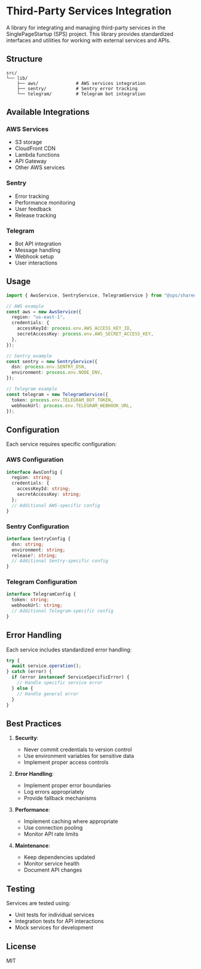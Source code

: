# Third-Party Services Integration

A library for integrating and managing third-party services in the SinglePageStartup (SPS) project. This library provides standardized interfaces and utilities for working with external services and APIs.

## Structure

```
src/
└── lib/
    ├── aws/              # AWS services integration
    ├── sentry/           # Sentry error tracking
    └── telegram/         # Telegram bot integration
```

## Available Integrations

### AWS Services

- S3 storage
- CloudFront CDN
- Lambda functions
- API Gateway
- Other AWS services

### Sentry

- Error tracking
- Performance monitoring
- User feedback
- Release tracking

### Telegram

- Bot API integration
- Message handling
- Webhook setup
- User interactions

## Usage

```typescript
import { AwsService, SentryService, TelegramService } from "@sps/shared/third-parties";

// AWS example
const aws = new AwsService({
  region: "us-east-1",
  credentials: {
    accessKeyId: process.env.AWS_ACCESS_KEY_ID,
    secretAccessKey: process.env.AWS_SECRET_ACCESS_KEY,
  },
});

// Sentry example
const sentry = new SentryService({
  dsn: process.env.SENTRY_DSN,
  environment: process.env.NODE_ENV,
});

// Telegram example
const telegram = new TelegramService({
  token: process.env.TELEGRAM_BOT_TOKEN,
  webhookUrl: process.env.TELEGRAM_WEBHOOK_URL,
});
```

## Configuration

Each service requires specific configuration:

### AWS Configuration

```typescript
interface AwsConfig {
  region: string;
  credentials: {
    accessKeyId: string;
    secretAccessKey: string;
  };
  // Additional AWS-specific config
}
```

### Sentry Configuration

```typescript
interface SentryConfig {
  dsn: string;
  environment: string;
  release?: string;
  // Additional Sentry-specific config
}
```

### Telegram Configuration

```typescript
interface TelegramConfig {
  token: string;
  webhookUrl: string;
  // Additional Telegram-specific config
}
```

## Error Handling

Each service includes standardized error handling:

```typescript
try {
  await service.operation();
} catch (error) {
  if (error instanceof ServiceSpecificError) {
    // Handle specific service error
  } else {
    // Handle general error
  }
}
```

## Best Practices

1. **Security**:

   - Never commit credentials to version control
   - Use environment variables for sensitive data
   - Implement proper access controls

2. **Error Handling**:

   - Implement proper error boundaries
   - Log errors appropriately
   - Provide fallback mechanisms

3. **Performance**:

   - Implement caching where appropriate
   - Use connection pooling
   - Monitor API rate limits

4. **Maintenance**:
   - Keep dependencies updated
   - Monitor service health
   - Document API changes

## Testing

Services are tested using:

- Unit tests for individual services
- Integration tests for API interactions
- Mock services for development

## License

MIT
